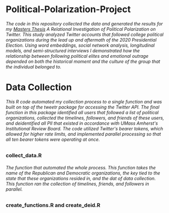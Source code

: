 # Political-Polarization-Project

###### The code in this repository collected the data and generated the results for my [Masters Thesis](https://scholarworks.umass.edu/cgi/viewcontent.cgi?article=2235&context=masters_theses_2) A Relational Investigation of Political Polarization on Twitter. This study analyzed Twitter accounts that followed college political organizations during the lead up and aftermath of the 2020 Presidential Election. Using word embeddings, social network analysis, longitudinal models, and semi-structured interviews I demonstrated how the relationship between following political elites and emotional outrage depended on both the historical moment and the culture of the group that the individual belonged to. 

# Data Collection

###### This R code automated my collection process to a single function and was built on top of the tweetr package for accessing the Twitter API. The final function in this package identified all users that followed a list of political organizations, collected the timelines, followers, and friends of these users, and deidentified all PII that existed in accordance with UMass Amherst's Institutional Review Board. The code utilized Twitter's bearer tokens, which allowed for higher rate limits, and implemented parallel processing so that all ten bearer tokens were operating at once.

### collect_data.R

###### The function that automated the whole process. This function takes the name of the Republican and Democratic organizations, the key tied to the state that these organizations resided in, and the dat of data collection. This function ran the collection of timelines, friends, and followers in parallel.

### create_functions.R and create_deid.R

######
